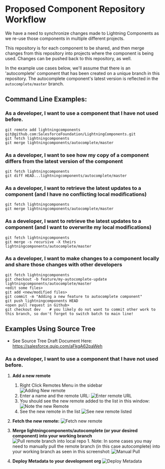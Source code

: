 # Proposed Component Repository Workflow

We have a need to synchronize changes made to Lightning Components as we re-use those components in multiple different projects.

This repository is for each component to be shared, and then merge changes from this repository into projects where the component is being used.  Changes can be pushed back to this repository, as well.

In the example use cases below, we'll assume that there is an 'autocomplete' component that has been created on a unique branch in this repository. The autocomplete component's latest version is reflected in the `autocomplete/master` branch.

## Command Line Examples:

### As a developer, I want to use a component that I have not used before.

    git remote add lightningcomponents git@github.com:SalesforceFoundation/LightningComponents.git
    git fetch lightningcomponents
    git merge lightningcomponents/autocomplete/master

### As a developer, I want to see how my copy of a component differs from the latest version of the component

    git fetch lightningcomponents
    git diff HEAD...lightningcomponents/autocomplete/master

### As a developer, I want to retrieve the latest updates to a component (and I have no conflicting local modifications)

    git fetch lightningcomponents
    git merge lightningcomponents/autocomplete/master

### As a developer, I want to retrieve the latest updates to a component (and I want to overwrite my local modifications)

    git fetch lightningcomponents
    git merge -s recursive -X theirs lightningcomponents/autocomplete/master

### As a developer, I want to make changes to a component locally and share those changes with other developers

    git fetch lightningcomponents
    git checkout -b feature/my-autocomplete-update lightningcomponents/autocomplete/master
    <edit some files>
    git add <new/modified files>
    git commit -m "Adding a new feature to autocomplete component"
    git push lightningcomponents HEAD
    <open pull request in Github>
    git checkout dev    # you likely do not want to commit other work to this branch, so don't forget to switch batch to main line!
    
## Examples Using Source Tree
- See Source Tree Draft Document Here: https://salesforce.quip.com/aFkgA62paWeh

### As a developer, I want to use a component that I have not used before.
1. **Add a new remote**
    1. Right Click Remotes Menu in the sidebar  
	![Adding New remote](https://cloud.githubusercontent.com/assets/4258978/21665089/73d38858-d29f-11e6-8ff1-18f714726aee.png)
    2. Enter a name and the remote URL: 
    ![Enter remote URL](https://cloud.githubusercontent.com/assets/4258978/21665128/a03b3d0a-d29f-11e6-84c4-c7174f0c8b7a.png)
    3. You should see the new remote added to the list in this window:
    ![Note the new Remote](https://cloud.githubusercontent.com/assets/4258978/21665130/a8335df8-d29f-11e6-87e3-fd009fb8464b.png)
    5. See the new remote in the list
    ![See new remote listed](https://cloud.githubusercontent.com/assets/4258978/21665136/b2b8efb8-d29f-11e6-9716-24433558675d.png)

2. **Fetch the new remote:**
    ![Fetch new remote](https://cloud.githubusercontent.com/assets/4258978/21665139/b933c732-d29f-11e6-8434-b675cc4dcc28.png)

3. **Merge lightningcomponents/autocomplete (or your desired component) into your working branch**
    ![Pull remote branch into local repo](https://cloud.githubusercontent.com/assets/4258978/21665285/8447286a-d2a0-11e6-9ba8-6b852448f9ac.png)
        1. Note: In some cases you may need to manually pull the remote branch (in this case autocomplete) into your working branch as seen in this screenshot:
        	![Manual Pull](https://cloud.githubusercontent.com/assets/4258978/21665159/e05c6c24-d29f-11e6-969b-b91fafe4a22b.png)

4. **Deploy Metadata to your development org**
    ![Deploy Metadata](https://cloud.githubusercontent.com/assets/4258978/21665205/114d5b5e-d2a0-11e6-97d2-4064253c7daa.png)
